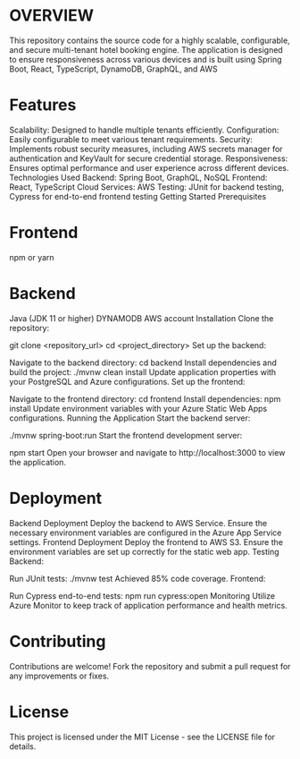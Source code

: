 

# OVERVIEW 
This repository contains the source code for a highly scalable, configurable, and secure multi-tenant hotel booking engine. The application is designed to ensure responsiveness across various devices and is built using Spring Boot, React, TypeScript, DynamoDB, GraphQL, and AWS

# Features
Scalability: Designed to handle multiple tenants efficiently.
Configuration: Easily configurable to meet various tenant requirements.
Security: Implements robust security measures, including AWS secrets manager for authentication and KeyVault for secure credential storage.
Responsiveness: Ensures optimal performance and user experience across different devices.
Technologies Used
Backend: Spring Boot, GraphQL, NoSQL
Frontend: React, TypeScript
Cloud Services: AWS
Testing: JUnit for backend testing, Cypress for end-to-end frontend testing
Getting Started
Prerequisites
# Frontend
npm or yarn

# Backend
Java (JDK 11 or higher)
DYNAMODB
AWS account
Installation
Clone the repository:

git clone <repository_url>
cd <project_directory>
Set up the backend:

Navigate to the backend directory:
cd backend
Install dependencies and build the project:
./mvnw clean install
Update application properties with your PostgreSQL and Azure configurations.
Set up the frontend:

Navigate to the frontend directory:
cd frontend
Install dependencies:
npm install
Update environment variables with your Azure Static Web Apps configurations.
Running the Application
Start the backend server:

./mvnw spring-boot:run
Start the frontend development server:

npm start
Open your browser and navigate to http://localhost:3000 to view the application.

# Deployment
Backend Deployment
Deploy the backend to AWS Service.
Ensure the necessary environment variables are configured in the Azure App Service settings.
Frontend Deployment
Deploy the frontend to AWS S3.
Ensure the environment variables are set up correctly for the static web app.
Testing
Backend:

Run JUnit tests:
./mvnw test
Achieved 85% code coverage.
Frontend:

Run Cypress end-to-end tests:
npm run cypress:open
Monitoring
Utilize Azure Monitor to keep track of application performance and health metrics.

# Contributing
Contributions are welcome! Fork the repository and submit a pull request for any improvements or fixes.

# License
This project is licensed under the MIT License - see the LICENSE file for details.
